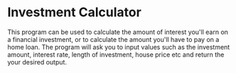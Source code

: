 # Investment Calculator
This program can be used to calculate the amount of interest you'll earn on a financial investment, or to calculate the amount you'll have to pay on a home loan.
The program will ask you to input values such as the investment amount, interest rate, length of investment, house price etc and return the your desired output.
